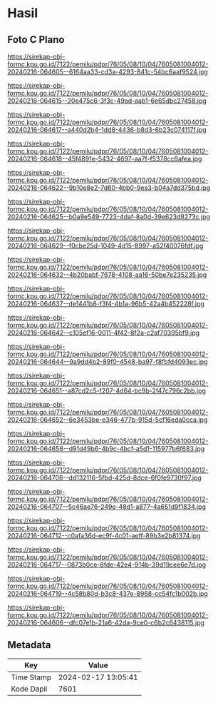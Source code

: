 # Hasil

## Foto C Plano

https://sirekap-obj-formc.kpu.go.id/7122/pemilu/pdpr/76/05/08/10/04/7605081004012-20240216-064605--6164aa33-cd3a-4293-841c-54bc6aaf9524.jpg

https://sirekap-obj-formc.kpu.go.id/7122/pemilu/pdpr/76/05/08/10/04/7605081004012-20240216-064615--20e475c6-3f3c-49ad-aab1-6e65dbc27458.jpg

https://sirekap-obj-formc.kpu.go.id/7122/pemilu/pdpr/76/05/08/10/04/7605081004012-20240216-064617--a440d2b4-1dd8-4436-b8d3-6b23c074117f.jpg

https://sirekap-obj-formc.kpu.go.id/7122/pemilu/pdpr/76/05/08/10/04/7605081004012-20240216-064618--45f4891e-5432-4697-aa7f-f5378cc6afea.jpg

https://sirekap-obj-formc.kpu.go.id/7122/pemilu/pdpr/76/05/08/10/04/7605081004012-20240216-064622--9b10e8e2-7d80-4bb0-9ea3-b04a7dd375bd.jpg

https://sirekap-obj-formc.kpu.go.id/7122/pemilu/pdpr/76/05/08/10/04/7605081004012-20240216-064625--b0a9e549-7723-4daf-8a0d-39e623d8273c.jpg

https://sirekap-obj-formc.kpu.go.id/7122/pemilu/pdpr/76/05/08/10/04/7605081004012-20240216-064629--f0cbe25d-1049-4d15-8997-a52f40076fdf.jpg

https://sirekap-obj-formc.kpu.go.id/7122/pemilu/pdpr/76/05/08/10/04/7605081004012-20240216-064632--4b20babf-7678-4108-aa16-50be7e235235.jpg

https://sirekap-obj-formc.kpu.go.id/7122/pemilu/pdpr/76/05/08/10/04/7605081004012-20240216-064637--de1441b8-f3f4-4b1a-96b5-42a4b452228f.jpg

https://sirekap-obj-formc.kpu.go.id/7122/pemilu/pdpr/76/05/08/10/04/7605081004012-20240216-064642--c105ef16-0011-4f42-8f2a-c2af70395bf9.jpg

https://sirekap-obj-formc.kpu.go.id/7122/pemilu/pdpr/76/05/08/10/04/7605081004012-20240216-064644--9a9dd4b2-89f0-4548-ba97-f8fbfd4093ec.jpg

https://sirekap-obj-formc.kpu.go.id/7122/pemilu/pdpr/76/05/08/10/04/7605081004012-20240216-064651--a87cd2c5-f207-4d64-bc9b-2f47c796c2bb.jpg

https://sirekap-obj-formc.kpu.go.id/7122/pemilu/pdpr/76/05/08/10/04/7605081004012-20240216-064652--6e3453be-e346-477b-915d-5cf16eda0cca.jpg

https://sirekap-obj-formc.kpu.go.id/7122/pemilu/pdpr/76/05/08/10/04/7605081004012-20240216-064658--d91d49b6-4b9c-4bcf-a5d1-115977b6f683.jpg

https://sirekap-obj-formc.kpu.go.id/7122/pemilu/pdpr/76/05/08/10/04/7605081004012-20240216-064706--dd132116-5fbd-425d-8dce-6f0fe9730f97.jpg

https://sirekap-obj-formc.kpu.go.id/7122/pemilu/pdpr/76/05/08/10/04/7605081004012-20240216-064707--5c46ae76-249e-48d1-a877-4a651d9f1834.jpg

https://sirekap-obj-formc.kpu.go.id/7122/pemilu/pdpr/76/05/08/10/04/7605081004012-20240216-064712--c0afa36d-ec9f-4c01-aeff-89b3e2b81374.jpg

https://sirekap-obj-formc.kpu.go.id/7122/pemilu/pdpr/76/05/08/10/04/7605081004012-20240216-064717--0873b0ce-8fde-42e4-914b-39d19cee6e7d.jpg

https://sirekap-obj-formc.kpu.go.id/7122/pemilu/pdpr/76/05/08/10/04/7605081004012-20240216-064719--4c58b80d-b3c8-437e-8968-cc54fc1b002b.jpg

https://sirekap-obj-formc.kpu.go.id/7122/pemilu/pdpr/76/05/08/10/04/7605081004012-20240216-064606--dfc07e1b-21a6-42da-9ce0-c6b2c6438115.jpg


## Metadata

| Key        | Value               |
| ---------- | ------------------- |
| Time Stamp | 2024-02-17 13:05:41 |
| Kode Dapil | 7601                |



